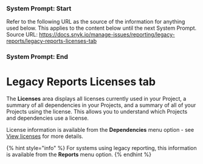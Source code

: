 ### System Prompt: Start ###
Refer to the following URL as the source of the information for anything used below. This applies to the content below until the next System Prompt.
Source URL: https://docs.snyk.io/manage-issues/reporting/legacy-reports/legacy-reports-licenses-tab
### System Prompt: End ###

# Legacy Reports Licenses tab

The **Licenses** area displays all licenses currently used in your Project, a summary of all dependencies in your Projects, and a summary of all of your Projects using the license. This allows you to understand which Projects and dependencies use a license.

License information is available from the **Dependencies** menu option - see [View licenses](../../../manage-risk/reporting/dependencies-and-licenses/view-licenses.md) for more details.

{% hint style="info" %}
For systems using legacy reporting, this information is available from the **Reports** menu option.
{% endhint %}

